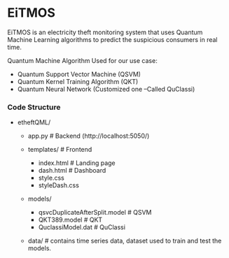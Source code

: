 # EiTMOS

EiTMOS is an electricity theft monitoring system that uses Quantum Machine Learning algorithms to predict the suspicious consumers in real time.

Quantum Machine Algorithm Used for our use case:
- Quantum Support Vector Machine (QSVM)
- Quantum Kernel Training Algorithm (QKT)
- Quantum Neural Network (Customized one –Called QuClassi)

### Code Structure
- etheftQML/
   - app.py                                      # Backend (http://localhost:5050/)
   - templates/                                  # Frontend        
      - index.html                               # Landing page
      - dash.html                                # Dashboard
      -  style.css    
      -  styleDash.css

    - models/                                    
      -  qsvcDuplicateAfterSplit.model            # QSVM
      - QKT389.model                              # QKT
      - QuclassiModel.dat                         # QuClassi
   - data/                                        # contains time series data, dataset used to train and test the models.
   
